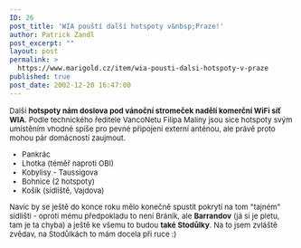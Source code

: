 ```yaml
---
ID: 26
post_title: 'WIA pouští další hotspoty v&nbsp;Praze!'
author: Patrick Zandl
post_excerpt: ""
layout: post
permalink: >
  https://www.marigold.cz/item/wia-pousti-dalsi-hotspoty-v-praze
published: true
post_date: 2002-12-20 16:47:00
---
```

<FONT size=2>
<P>Další <STRONG>hotspoty nám doslova pod vánoční stromeček nadělí komerční WiFi síť WIA</STRONG>. Podle technického ředitele VancoNetu Filipa Maliny jsou sice hotspoty svým umístěním vhodné spíše pro pevné připojení externí anténou, ale právě proto mohou pár domácností zaujmout. </P>
<UL>
<LI>Pankrác</LI>
<LI>Lhotka (téměř naproti OBI)</LI>
<LI>Kobylisy - Taussigova</LI>
<LI>Bohnice (2 hotspoty)</LI>
<LI>Košík (sídliště, Vajdova)</LI></UL>
<P>Navíc by se ještě do konce roku mělo konečně spustit pokrytí na tom "tajném" sídlišti - oproti mému předpokladu to není Bráník, ale <STRONG>Barrandov</STRONG> (já si je pletu, tam je ta chyba) a ještě ke všemu to budou <STRONG>také Stodůlky</STRONG>. Na to jsem zvláště zvědav, na Stodůlkách to mám docela při ruce :)</P></FONT>